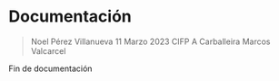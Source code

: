 # Documentación
> Noel Pérez Villanueva
> 11 Marzo 2023
> CIFP A Carballeira Marcos Valcarcel

Fin de documentación
